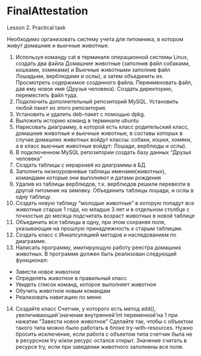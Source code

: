 # FinalAttestation
Lesson 2. Practical task

Необходимо организовать систему учета для питомника, в котором живут домашние и вьючные животные.

1. Используя команду cat в терминале операционной системы Linux, создать два файла Домашние животные (заполнив файл собаками, кошками, хомяками) и Вьючные животными заполнив файл Лошадьми, верблюдами и ослы), а затем объединить их. Просмотреть содержимое созданного файла. Переименовать файл, дав ему новое имя (Друзья человека).
Создать директорию, переместить файл туда.
2. Подключить дополнительный репозиторий MySQL. Установить любой пакет из этого репозитория.
3. Установить и удалить deb-пакет с помощью dpkg.
4. Выложить историю команд в терминале ubuntu
5. Нарисовать диаграмму, в которой есть класс родительский класс, домашние животные и вьючные животные, в составы которых в случае домашних животных войдут классы: собаки, кошки, хомяки, а в класс вьючные животные войдут: Лошади, верблюды и ослы).
6. В подключенном MySQL репозитории создать базу данных “Друзья человека”
7. Создать таблицы с иерархией из диаграммы в БД
8. Заполнить низкоуровневые таблицы именами(животных), командами которые они выполняют и датами рождения
9. Удалив из таблицы верблюдов, т.к. верблюдов решили перевезти в другой питомник на зимовку. Объединить таблицы лошади, и ослы в одну таблицу.
10. Создать новую таблицу “молодые животные” в которую попадут все животные старше 1 года, но младше 3 лет и в отдельном столбце с точностью до месяца подсчитать возраст животных в новой таблице
11. Объединить все таблицы в одну, при этом сохраняя поля, указывающие на прошлую принадлежность к старым таблицам.
12. Создать класс с Инкапсуляцией методов и наследованием по диаграмме.
13. Написать программу, имитирующую работу реестра домашних животных. В программе должен быть реализован следующий функционал:
* Завести новое животное
* Определять животное в правильный класс
* Увидеть список команд, которое выполняет животное
* Обучить животное новым командам
* Реализовать навигацию по меню
14. Создайте класс Счетчик, у которого есть метод add(), увеличивающий̆ значение внутренней̆ int переменной̆ на 1 при нажатии “Завести новое животное” Сделайте так, чтобы с объектом такого типа можно было работать в блоке try-with-resources. Нужно бросить исключение, если работа с объектом типа счетчик была не в ресурсном try и/или ресурс остался открыт. Значение считать в ресурсе try, если при заведении животного заполнены все поля.
